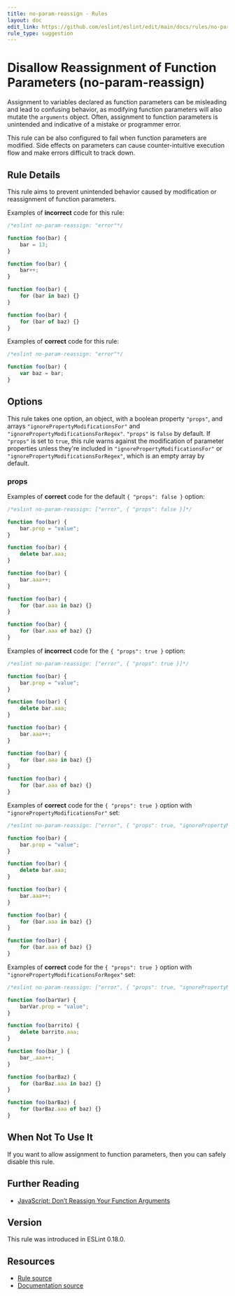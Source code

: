 ```yaml
---
title: no-param-reassign - Rules
layout: doc
edit_link: https://github.com/eslint/eslint/edit/main/docs/rules/no-param-reassign.md
rule_type: suggestion
---
```

<!-- Note: No pull requests accepted for this file. See README.md in the root directory for details. -->

# Disallow Reassignment of Function Parameters (no-param-reassign)

Assignment to variables declared as function parameters can be misleading and lead to confusing behavior, as modifying function parameters will also mutate the `arguments` object. Often, assignment to function parameters is unintended and indicative of a mistake or programmer error.

This rule can be also configured to fail when function parameters are modified. Side effects on parameters can cause counter-intuitive execution flow and make errors difficult to track down.

## Rule Details

This rule aims to prevent unintended behavior caused by modification or reassignment of function parameters.

Examples of **incorrect** code for this rule:

```js
/*eslint no-param-reassign: "error"*/

function foo(bar) {
    bar = 13;
}

function foo(bar) {
    bar++;
}

function foo(bar) {
    for (bar in baz) {}
}

function foo(bar) {
    for (bar of baz) {}
}
```

Examples of **correct** code for this rule:

```js
/*eslint no-param-reassign: "error"*/

function foo(bar) {
    var baz = bar;
}
```

## Options

This rule takes one option, an object, with a boolean property `"props"`, and  arrays `"ignorePropertyModificationsFor"` and `"ignorePropertyModificationsForRegex"`. `"props"` is `false` by default. If `"props"` is set to `true`, this rule warns against the modification of parameter properties unless they're included in `"ignorePropertyModificationsFor"` or `"ignorePropertyModificationsForRegex"`, which is an empty array by default.

### props

Examples of **correct** code for the default `{ "props": false }` option:

```js
/*eslint no-param-reassign: ["error", { "props": false }]*/

function foo(bar) {
    bar.prop = "value";
}

function foo(bar) {
    delete bar.aaa;
}

function foo(bar) {
    bar.aaa++;
}

function foo(bar) {
    for (bar.aaa in baz) {}
}

function foo(bar) {
    for (bar.aaa of baz) {}
}
```

Examples of **incorrect** code for the `{ "props": true }` option:

```js
/*eslint no-param-reassign: ["error", { "props": true }]*/

function foo(bar) {
    bar.prop = "value";
}

function foo(bar) {
    delete bar.aaa;
}

function foo(bar) {
    bar.aaa++;
}

function foo(bar) {
    for (bar.aaa in baz) {}
}

function foo(bar) {
    for (bar.aaa of baz) {}
}
```

Examples of **correct** code for the `{ "props": true }` option with `"ignorePropertyModificationsFor"` set:

```js
/*eslint no-param-reassign: ["error", { "props": true, "ignorePropertyModificationsFor": ["bar"] }]*/

function foo(bar) {
    bar.prop = "value";
}

function foo(bar) {
    delete bar.aaa;
}

function foo(bar) {
    bar.aaa++;
}

function foo(bar) {
    for (bar.aaa in baz) {}
}

function foo(bar) {
    for (bar.aaa of baz) {}
}
```

Examples of **correct** code for the `{ "props": true }` option with `"ignorePropertyModificationsForRegex"` set:

```js
/*eslint no-param-reassign: ["error", { "props": true, "ignorePropertyModificationsForRegex": ["^bar"] }]*/

function foo(barVar) {
    barVar.prop = "value";
}

function foo(barrito) {
    delete barrito.aaa;
}

function foo(bar_) {
    bar_.aaa++;
}

function foo(barBaz) {
    for (barBaz.aaa in baz) {}
}

function foo(barBaz) {
    for (barBaz.aaa of baz) {}
}
```


## When Not To Use It

If you want to allow assignment to function parameters, then you can safely disable this rule.

## Further Reading

* [JavaScript: Don’t Reassign Your Function Arguments](https://spin.atomicobject.com/2011/04/10/javascript-don-t-reassign-your-function-arguments/)

## Version

This rule was introduced in ESLint 0.18.0.

## Resources

* [Rule source](https://github.com/eslint/eslint/tree/HEAD/lib/rules/no-param-reassign.js)
* [Documentation source](https://github.com/eslint/eslint/tree/HEAD/docs/rules/no-param-reassign.md)

